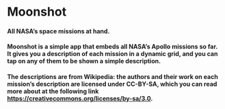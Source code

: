 # Moonshot

#### All NASA’s space missions at hand.

#### Moonshot is a simple app that embeds all NASA’s Apollo missions so far. It gives you a description of each mission in a dynamic grid, and you can tap on any of them to be shown a simple description.

#### The descriptions are from Wikipedia: the authors and their work on each mission’s description are licensed under CC-BY-SA, which you can read more about at the following link https://creativecommons.org/licenses/by-sa/3.0.
